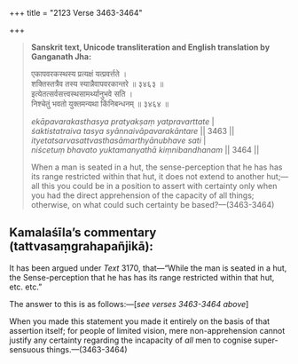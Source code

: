 +++
title = "2123 Verse 3463-3464"

+++
> **Sanskrit text, Unicode transliteration and English translation by Ganganath Jha:** 
>
> एकापवरकस्थस्य प्रत्यक्षं यत्प्रवर्त्तते ।  
> शक्तिस्तत्रैव तस्य स्यान्नैवापवरकान्तरे ॥ ३४६३ ॥  
> इत्येतत्सर्वसत्त्वस्थसामर्थ्यानुभवे सति ।  
> निश्चेतुं भवतो युक्तमन्यथा किंनिबन्धनम् ॥ ३४६४ ॥ 
>
> *ekāpavarakasthasya pratyakṣaṃ yatpravarttate* \|  
> *śaktistatraiva tasya syānnaivāpavarakāntare* \|\| 3463 \|\|  
> *ityetatsarvasattvasthasāmarthyānubhave sati* \|  
> *niścetuṃ bhavato yuktamanyathā kiṃnibandhanam* \|\| 3464 \|\| 
>
> When a man is seated in a hut, the sense-perception that he has has its range restricted within that hut, it does not extend to another hut;—all this you could be in a position to assert with certainty only when you had the direct apprehension of the capacity of all things; otherwise, on what could such certainty be based?—(3463-3464)



## Kamalaśīla’s commentary (tattvasaṃgrahapañjikā):

It has been argued under *Text* 3170, that—“While the man is seated in a hut, the Sense-perception that he has has its range restricted within that hut, etc. etc.”

The answer to this is as follows:—[*see verses 3463-3464 above*]

When you made this statement you made it entirely on the basis of that assertion itself; for people of limited vision, mere non-apprehension cannot justify any certainty regarding the incapacity of *all* men to cognise super-sensuous things.—(3463-3464)


